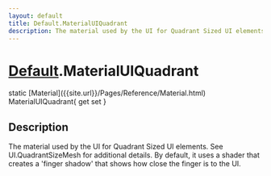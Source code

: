 ```yaml
---
layout: default
title: Default.MaterialUIQuadrant
description: The material used by the UI for Quadrant Sized UI elements. See UI.QuadrantSizeMesh for additional details. By default, it uses a shader that creates a 'finger shadow' that shows how close the finger is to the UI.
---
```

# [Default]({{site.url}}/Pages/Reference/Default.html).MaterialUIQuadrant

<div class='signature' markdown='1'>
static [Material]({{site.url}}/Pages/Reference/Material.html) MaterialUIQuadrant{ get set }
</div>

## Description
The material used by the UI for Quadrant Sized UI
elements. See UI.QuadrantSizeMesh for additional details. By
default, it uses a shader that creates a 'finger shadow' that shows
how close the finger is to the UI.

